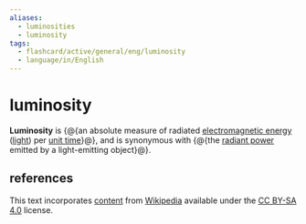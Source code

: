 ```yaml
---
aliases:
  - luminosities
  - luminosity
tags:
  - flashcard/active/general/eng/luminosity
  - language/in/English
---
```


# luminosity

__Luminosity__ is {@{an absolute measure of radiated [electromagnetic energy](electromagnetic%20radiation.md) \([light](light.md)\) per [unit time](unit%20of%20time.md)}@}, and is synonymous with {@{the [radiant power](radiant%20flux.md) emitted by a light-emitting object}@}. <!--SR:!2026-02-16,147,270!2025-09-14,4,272-->

## references

This text incorporates [content](https://en.wikipedia.org/wiki/luminosity) from [Wikipedia](Wikipedia.md) available under the [CC BY-SA 4.0](https://creativecommons.org/licenses/by-sa/4.0/) license.
